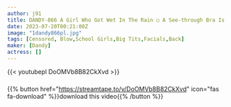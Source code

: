 ```yaml
---
author: j91
title: DANDY-866 A Girl Who Got Wet In The Rain ○ A See-through Bra Is Too Erotic! ! I Will Unconsciously Tempt You, So I Will Start Fir Tree Immediately
date: 2023-07-20T00:21:00Z
image: "1dandy866pl.jpg"
tags: [Censored, Blow,School Girls,Big Tits,Facials,Back]
maker: [Dandy]
actress: []
---
```



{{< youtubepl DoOMVb8B82CkXvd >}}
###

{{% button href="https://streamtape.to/v/DoOMVb8B82CkXvd" icon="fas fa-download" %}}download this video{{% /button %}}
